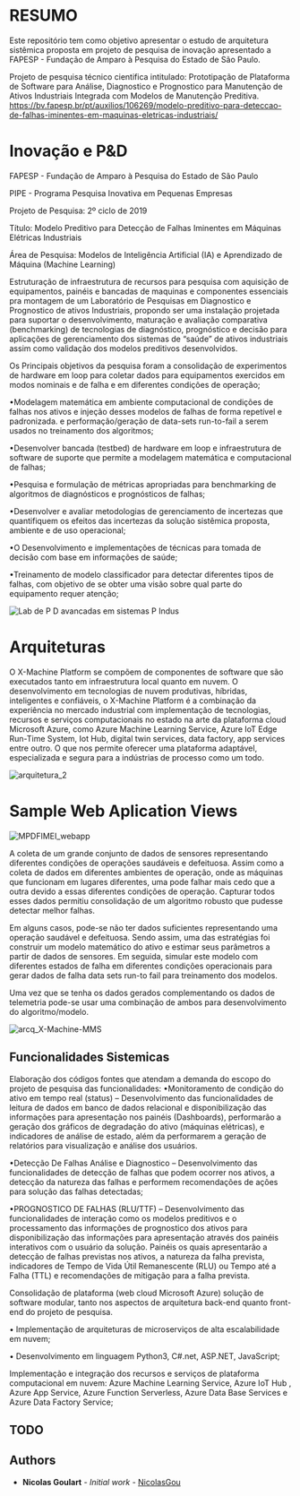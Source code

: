 # RESUMO
Este repositório tem como objetivo apresentar o estudo de arquitetura sistêmica proposta em projeto de pesquisa de inovação apresentado a FAPESP - Fundação de Amparo à Pesquisa do Estado de São Paulo.

Projeto de pesquisa técnico cientifica intitulado: Prototipação de Plataforma de Software para Análise, Diagnostico e Prognostico para Manutenção de Ativos Industriais Integrada com Modelos de Manutenção Preditiva.
https://bv.fapesp.br/pt/auxilios/106269/modelo-preditivo-para-deteccao-de-falhas-iminentes-em-maquinas-eletricas-industriais/



# Inovação e P&D
FAPESP - Fundação de Amparo à Pesquisa do Estado de São Paulo

PIPE - Programa Pesquisa Inovativa em Pequenas Empresas

Projeto de Pesquisa: 2º ciclo de 2019

Título: Modelo Preditivo para Detecção de Falhas Iminentes em Máquinas Elétricas Industriais

Área de Pesquisa: Modelos de Inteligência Artificial (IA) e Aprendizado de Máquina (Machine Learning)

Estruturação de infraestrutura de recursos para pesquisa com aquisição de equipamentos, painéis e bancadas de maquinas e componentes essenciais pra montagem de um Laboratório de Pesquisas em Diagnostico e Prognostico de ativos Industriais, propondo ser uma instalação projetada para suportar o desenvolvimento, maturação e avaliação comparativa (benchmarking) de tecnologias de diagnóstico, prognóstico e decisão para aplicações de gerenciamento dos sistemas de “saúde” de ativos industriais assim como  validação dos modelos preditivos desenvolvidos.

Os Principais objetivos da pesquisa foram a consolidação de experimentos de hardware em loop para coletar dados para equipamentos exercidos em modos nominais e de falha e em diferentes condições de operação;

•Modelagem matemática em ambiente computacional de condições de falhas nos ativos e injeção desses modelos de falhas de forma repetível e padronizada. e performação/geração de data-sets run-to-fail a serem usados no treinamento dos algoritmos;

•Desenvolver bancada (testbed) de hardware em loop e infraestrutura de software de suporte que permite a modelagem matemática e computacional de falhas;

•Pesquisa e formulação  de métricas apropriadas para benchmarking de algoritmos de diagnósticos e prognósticos de falhas;

•Desenvolver e avaliar metodologias de gerenciamento de incertezas que quantifiquem os efeitos das incertezas da solução sistêmica proposta, ambiente e de uso operacional;

•O Desenvolvimento e implementações de técnicas para tomada de decisão com base em informações de saúde;

•Treinamento de modelo classificador para detectar diferentes tipos de falhas, com objetivo de se obter uma visão sobre qual parte do equipamento requer atenção;

![Lab de P D avancadas em sistemas P Indus](https://user-images.githubusercontent.com/45576249/109039573-b3070900-76ab-11eb-88ba-a98ae675c83a.png)

# Arquiteturas
O X-Machine Platform se compõem de componentes de software que são executados tanto em infraestrutura local quanto em nuvem.
O desenvolvimento em tecnologias de nuvem produtivas, híbridas, inteligentes e confiáveis, o X-Machine Platform é a combinação da experiência no mercado industrial com implementação de tecnologias, recursos e serviços computacionais no estado na arte da plataforma cloud Microsoft Azure, como Azure Machine Learning Service, Azure IoT Edge Run-Time System, Iot Hub, digital twin services, data factory, app services entre outro. O que nos permite oferecer uma plataforma adaptável, especializada e segura para a indústrias de processo como um todo.

![arquitetura_2](https://user-images.githubusercontent.com/45576249/109039603-bb5f4400-76ab-11eb-9888-bdc4cc751b5b.png)




# Sample Web Aplication Views
![MPDFIMEI_webapp](https://user-images.githubusercontent.com/45576249/109039638-c619d900-76ab-11eb-9dd9-cbac6f797d92.png)


A coleta de um grande conjunto de dados de sensores representando diferentes condições de operações saudáveis e defeituosa. Assim como a coleta de dados em diferentes ambientes de operação, onde as máquinas que funcionam em lugares diferentes, uma pode falhar mais cedo que a outra devido a essas diferentes condições de operação. Capturar todos esses dados permitiu consolidação de um algoritmo robusto que pudesse detectar melhor falhas.
 
Em alguns casos, pode-se não ter dados suficientes representando uma operação saudável e defeituosa. Sendo assim, uma das estratégias foi construir um modelo matemático do ativo e estimar seus parâmetros a partir de dados de sensores. Em seguida, simular este modelo com diferentes estados de falha em diferentes condições operacionais para gerar dados de falha data sets run-to fail para treinamento dos modelos. 
 
Uma vez que se tenha os dados gerados complementando os dados de telemetria pode-se usar uma combinação de ambos para desenvolvimento do algoritmo/modelo. 

![arcq_X-Machine-MMS](https://user-images.githubusercontent.com/45576249/109039584-b69a9000-76ab-11eb-9b59-6b77ba3e467e.png)

## Funcionalidades Sistemicas
Elaboração dos códigos fontes que atendam a demanda do escopo do projeto de pesquisa das funcionalidades:
•Monitoramento de condição do ativo em tempo real (status) – Desenvolvimento das funcionalidades de leitura de dados em banco de dados relacional e disponibilização das informações para apresentação nos painéis (Dashboards), performarão a geração dos gráficos de degradação do ativo (máquinas elétricas), e indicadores de análise de estado, além da performarem a geração de relatórios para visualização e análise dos usuários.

•Detecção De Falhas Análise e Diagnostico – Desenvolvimento das funcionalidades de detecção de falhas que podem ocorrer nos ativos, a detecção da natureza das falhas e performem recomendações de ações para solução das falhas detectadas;

•PROGNOSTICO DE FALHAS (RLU/TTF) – Desenvolvimento das funcionalidades de interação como os modelos preditivos e o processamento das informações de prognostico dos ativos para 
disponibilização das informações para apresentação através dos painéis interativos com o usuário da solução. Painéis os quais apresentarão a detecção de falhas previstas nos ativos, a natureza da falha prevista, indicadores de Tempo de Vida Útil Remanescente (RLU) ou Tempo até a Falha (TTL) e recomendações de mitigação para a falha prevista.

Consolidação de plataforma (web cloud Microsoft Azure) solução de software modular, tanto nos aspectos de arquitetura back-end quanto front-end do projeto de pesquisa.

•	Implementação de arquiteturas de microserviços de alta escalabilidade em nuvem;

•	Desenvolvimento em linguagem Python3, C#.net, ASP.NET, JavaScript;

Implementação e integração dos recursos e serviços de plataforma computacional em nuvem: Azure Machine Learning Service, Azure IoT Hub , Azure App Service, Azure Function Serverless, Azure Data Base Services e Azure Data Factory Service;


## TODO


## Authors

* **Nicolas Goulart** - *Initial work* - [NicolasGou](https://github.com/nicolasgou)
